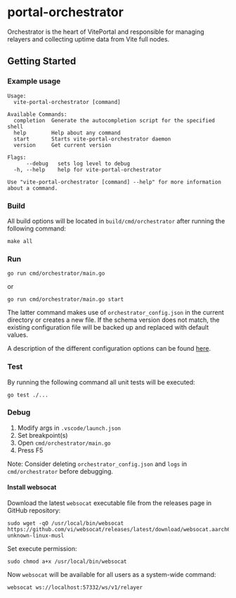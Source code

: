 # portal-orchestrator

Orchestrator is the heart of VitePortal and responsible for managing relayers and collecting uptime data from Vite full nodes.

## Getting Started
### Example usage

```
Usage:
  vite-portal-orchestrator [command]

Available Commands:
  completion  Generate the autocompletion script for the specified shell
  help        Help about any command
  start       Starts vite-portal-orchestrator daemon
  version     Get current version

Flags:
      --debug   sets log level to debug
  -h, --help    help for vite-portal-orchestrator

Use "vite-portal-orchestrator [command] --help" for more information about a command.
```

### Build

All build options will be located in `build/cmd/orchestrator` after running the following command:

`make all`

### Run

`go run cmd/orchestrator/main.go`

or

`go run cmd/orchestrator/main.go start`

The latter command makes use of `orchestrator_config.json` in the current directory or creates a new file. If the schema version does not match, the existing configuration file will be backed up and replaced with default values.

A description of the different configuration options can be found [here](./internal/types/config.go).

### Test

By running the following command all unit tests will be executed:

`go test ./...`

### Debug

1. Modify args in `.vscode/launch.json`
2. Set breakpoint(s)
3. Open `cmd/orchestrator/main.go`
4. Press F5

Note: Consider deleting `orchestrator_config.json` and `logs` in `cmd/orchestrator` before debugging.

#### Install websocat

Download the latest `websocat` executable file from the releases page in GitHub repository:

```
sudo wget -qO /usr/local/bin/websocat https://github.com/vi/websocat/releases/latest/download/websocat.aarch64-unknown-linux-musl
```

Set execute permission:

```
sudo chmod a+x /usr/local/bin/websocat
```

Now `websocat` will be available for all users as a system-wide command:

```
websocat ws://localhost:57332/ws/v1/relayer
```